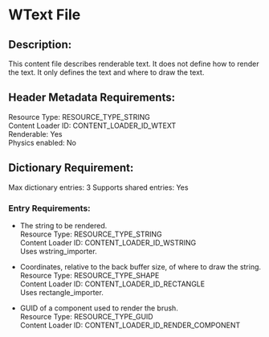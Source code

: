 WText File
==========
## Description:
This content file describes renderable text. It does not define how to render
the text. It only defines the text and where to draw the text.

## Header Metadata Requirements:
Resource Type: RESOURCE_TYPE_STRING  
Content Loader ID: CONTENT_LOADER_ID_WTEXT  
Renderable: Yes  
Physics enabled: No

## Dictionary Requirement:
Max dictionary entries: 3
Supports shared entries: Yes

### Entry Requirements:
* The string to be rendered.  
  Resource Type: RESOURCE_TYPE_STRING  
  Content Loader ID: CONTENT_LOADER_ID_WSTRING  
  Uses wstring_importer.  

* Coordinates, relative to the back buffer size, of where to draw the string.  
  Resource Type: RESOURCE_TYPE_SHAPE  
  Content Loader ID: CONTENT_LOADER_ID_RECTANGLE  
  Uses rectangle_importer.  

* GUID of a component used to render the brush.  
  Resource Type: RESOURCE_TYPE_GUID  
  Content Loader ID: CONTENT_LOADER_ID_RENDER_COMPONENT  
